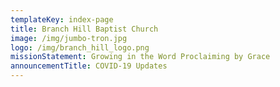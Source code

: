 ```yaml
---
templateKey: index-page
title: Branch Hill Baptist Church
image: /img/jumbo-tron.jpg
logo: /img/branch_hill_logo.png
missionStatement: Growing in the Word Proclaiming by Grace
announcementTitle: COVID-19 Updates
---
```

